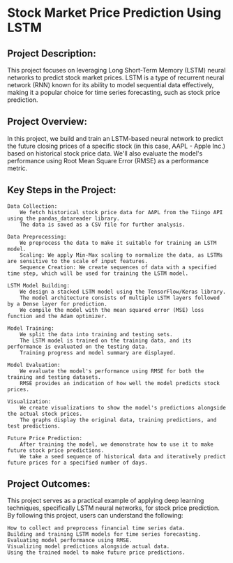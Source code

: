 # Stock Market Price Prediction Using LSTM

## Project Description:

This project focuses on leveraging Long Short-Term Memory (LSTM) neural networks to predict stock market prices. LSTM is a type of recurrent neural network (RNN) known for its ability to model sequential data effectively, making it a popular choice for time series forecasting, such as stock price prediction.

## Project Overview:

In this project, we build and train an LSTM-based neural network to predict the future closing prices of a specific stock (in this case, AAPL - Apple Inc.) based on historical stock price data. We'll also evaluate the model's performance using Root Mean Square Error (RMSE) as a performance metric.

## Key Steps in the Project:

    Data Collection:
        We fetch historical stock price data for AAPL from the Tiingo API using the pandas_datareader library.
        The data is saved as a CSV file for further analysis.

    Data Preprocessing:
        We preprocess the data to make it suitable for training an LSTM model.
        Scaling: We apply Min-Max scaling to normalize the data, as LSTMs are sensitive to the scale of input features.
        Sequence Creation: We create sequences of data with a specified time step, which will be used for training the LSTM model.

    LSTM Model Building:
        We design a stacked LSTM model using the TensorFlow/Keras library.
        The model architecture consists of multiple LSTM layers followed by a Dense layer for prediction.
        We compile the model with the mean squared error (MSE) loss function and the Adam optimizer.

    Model Training:
        We split the data into training and testing sets.
        The LSTM model is trained on the training data, and its performance is evaluated on the testing data.
        Training progress and model summary are displayed.

    Model Evaluation:
        We evaluate the model's performance using RMSE for both the training and testing datasets.
        RMSE provides an indication of how well the model predicts stock prices.

    Visualization:
        We create visualizations to show the model's predictions alongside the actual stock prices.
        The graphs display the original data, training predictions, and test predictions.

    Future Price Prediction:
        After training the model, we demonstrate how to use it to make future stock price predictions.
        We take a seed sequence of historical data and iteratively predict future prices for a specified number of days.

## Project Outcomes:

This project serves as a practical example of applying deep learning techniques, specifically LSTM neural networks, for stock price prediction. By following this project, users can understand the following:

    How to collect and preprocess financial time series data.
    Building and training LSTM models for time series forecasting.
    Evaluating model performance using RMSE.
    Visualizing model predictions alongside actual data.
    Using the trained model to make future price predictions.
